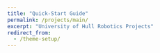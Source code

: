 ```yaml
---
title: "Quick-Start Guide"
permalink: /projects/main/
excerpt: "University of Hull Robotics Projects"
redirect_from:
  - /theme-setup/
---
```


